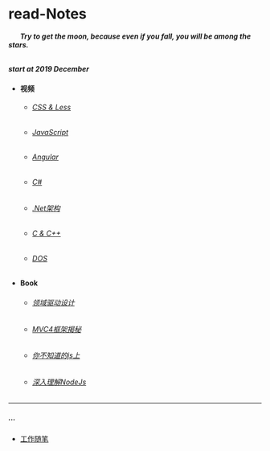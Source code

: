  # read-Notes 

***&nbsp;&nbsp;&nbsp;&nbsp;&nbsp;&nbsp;&nbsp;Try to get the moon, because even if you fall, you will be among the stars. </br>
 &nbsp;&nbsp;&nbsp;&nbsp;&nbsp;&nbsp;&nbsp;***
 
***start at 2019 December***

- #### 视频

  - ###### [CSS & Less ](./vedio/css.md)
  
  - ###### [JavaScript](./vedio/JavaScript.md)
  
  - ###### [Angular](./vedio/Angular.md)

  - ###### [C#](./vedio/.Net.md)
  
  - ###### [.Net架构](./vedio/CoreServer.md)

  - ###### [C & C++](./vedio/C.md)

  - ###### [DOS](./vedio/DOS.md)

- #### Book

  - ###### [领域驱动设计](./book/领域驱动设计.md)
  
  - ###### [MVC4框架揭秘](./book/mvc4.md)
  
  - ###### [你不知道的js上](./book/你不知道的JS上.md)

  - ###### [深入理解NodeJs](./book/深入理解nodejs.md)
---

##### ...

*  [工作随笔](./work/_question.md)
